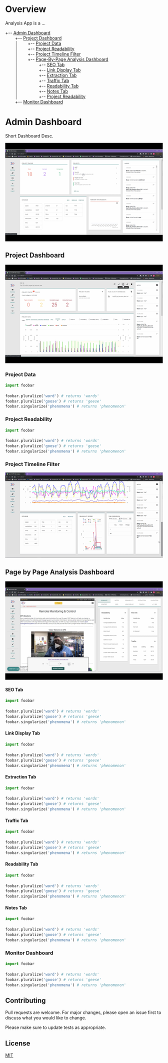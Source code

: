 # Overview

Analysis App is a ...


+-- [Admin Dashboard](#admin-dashboard)
\
&nbsp;&nbsp;&nbsp;&nbsp;&nbsp;&nbsp;&nbsp;&nbsp;+-- [Project Dashboard](#project-dashboard)
\
&nbsp;&nbsp;&nbsp;&nbsp;&nbsp;&nbsp;&nbsp;&nbsp;│&nbsp;&nbsp;&nbsp;&nbsp;&nbsp;&nbsp;&nbsp;&nbsp;+-- [Project Data](#project-data)
\
&nbsp;&nbsp;&nbsp;&nbsp;&nbsp;&nbsp;&nbsp;&nbsp;│&nbsp;&nbsp;&nbsp;&nbsp;&nbsp;&nbsp;&nbsp;&nbsp;+-- [Project Readability](#project-readability)
\
&nbsp;&nbsp;&nbsp;&nbsp;&nbsp;&nbsp;&nbsp;&nbsp;│&nbsp;&nbsp;&nbsp;&nbsp;&nbsp;&nbsp;&nbsp;&nbsp;+-- [Project Timeline Filter](#project-timeline-filter)
\
&nbsp;&nbsp;&nbsp;&nbsp;&nbsp;&nbsp;&nbsp;&nbsp;│&nbsp;&nbsp;&nbsp;&nbsp;&nbsp;&nbsp;&nbsp;&nbsp;+-- [Page-By-Page Analysis Dashboard](#page-by-page-analysis-dashboard)
\
&nbsp;&nbsp;&nbsp;&nbsp;&nbsp;&nbsp;&nbsp;&nbsp;│&nbsp;&nbsp;&nbsp;&nbsp;&nbsp;&nbsp;&nbsp;&nbsp;&nbsp;&nbsp;&nbsp;&nbsp;&nbsp;&nbsp;&nbsp;&nbsp; +-- [SEO Tab](#seo-tab)
\
&nbsp;&nbsp;&nbsp;&nbsp;&nbsp;&nbsp;&nbsp;&nbsp;│&nbsp;&nbsp;&nbsp;&nbsp;&nbsp;&nbsp;&nbsp;&nbsp;&nbsp;&nbsp;&nbsp;&nbsp;&nbsp;&nbsp;&nbsp;&nbsp; +-- [Link Display Tab](#link-display-tab)
\
&nbsp;&nbsp;&nbsp;&nbsp;&nbsp;&nbsp;&nbsp;&nbsp;│&nbsp;&nbsp;&nbsp;&nbsp;&nbsp;&nbsp;&nbsp;&nbsp;&nbsp;&nbsp;&nbsp;&nbsp;&nbsp;&nbsp;&nbsp;&nbsp; +-- [Extraction Tab](#extraction-tab)
\
&nbsp;&nbsp;&nbsp;&nbsp;&nbsp;&nbsp;&nbsp;&nbsp;│&nbsp;&nbsp;&nbsp;&nbsp;&nbsp;&nbsp;&nbsp;&nbsp;&nbsp;&nbsp;&nbsp;&nbsp;&nbsp;&nbsp;&nbsp;&nbsp; +-- [Traffic Tab](#traffic-tab)
\
&nbsp;&nbsp;&nbsp;&nbsp;&nbsp;&nbsp;&nbsp;&nbsp;│&nbsp;&nbsp;&nbsp;&nbsp;&nbsp;&nbsp;&nbsp;&nbsp;&nbsp;&nbsp;&nbsp;&nbsp;&nbsp;&nbsp;&nbsp;&nbsp; +-- [Readability Tab](#readability-tab)
\
&nbsp;&nbsp;&nbsp;&nbsp;&nbsp;&nbsp;&nbsp;&nbsp;│&nbsp;&nbsp;&nbsp;&nbsp;&nbsp;&nbsp;&nbsp;&nbsp;&nbsp;&nbsp;&nbsp;&nbsp;&nbsp;&nbsp;&nbsp;&nbsp; +-- [Notes Tab](#notes-tab)
\
&nbsp;&nbsp;&nbsp;&nbsp;&nbsp;&nbsp;&nbsp;&nbsp;│&nbsp;&nbsp;&nbsp;&nbsp;&nbsp;&nbsp;&nbsp;&nbsp;&nbsp;&nbsp;&nbsp;&nbsp;&nbsp;&nbsp;&nbsp;&nbsp; +-- [Project Readability](#project-readability)
\
&nbsp;&nbsp;&nbsp;&nbsp;&nbsp;&nbsp;&nbsp;&nbsp;+-- [Monitor Dashboard](#monitor-dashboard)




# Admin Dashboard
Short Dashboard Desc.

![Admin Dashboard](https://github.com/LevonAr/DPS-Portfolio/blob/main/analysis_app/Admin_Dashboard.png)

## Project Dashboard

![Project Dashboard](https://github.com/LevonAr/DPS-Portfolio/blob/main/analysis_app/Project_Dashboard.png)

### Project Data

```python
import foobar

foobar.pluralize('word') # returns 'words'
foobar.pluralize('goose') # returns 'geese'
foobar.singularize('phenomena') # returns 'phenomenon'
```
### Project Readability

```python
import foobar

foobar.pluralize('word') # returns 'words'
foobar.pluralize('goose') # returns 'geese'
foobar.singularize('phenomena') # returns 'phenomenon'
```
### Project Timeline Filter

![Time Comparison GIF](https://github.com/LevonAr/DPS-Portfolio/blob/main/analysis_app/Time_Comp_Trim.mov.gif)


## Page by Page Analysis Dashboard

![Page By Page Dashboard](https://github.com/LevonAr/DPS-Portfolio/blob/main/analysis_app/PageByPage_Dashboard.png )


#### SEO Tab

```python
import foobar

foobar.pluralize('word') # returns 'words'
foobar.pluralize('goose') # returns 'geese'
foobar.singularize('phenomena') # returns 'phenomenon'
```
#### Link Display Tab

```python
import foobar

foobar.pluralize('word') # returns 'words'
foobar.pluralize('goose') # returns 'geese'
foobar.singularize('phenomena') # returns 'phenomenon'
```
#### Extraction Tab

```python
import foobar

foobar.pluralize('word') # returns 'words'
foobar.pluralize('goose') # returns 'geese'
foobar.singularize('phenomena') # returns 'phenomenon'
```
#### Traffic Tab

```python
import foobar

foobar.pluralize('word') # returns 'words'
foobar.pluralize('goose') # returns 'geese'
foobar.singularize('phenomena') # returns 'phenomenon'
```
#### Readability Tab

```python
import foobar

foobar.pluralize('word') # returns 'words'
foobar.pluralize('goose') # returns 'geese'
foobar.singularize('phenomena') # returns 'phenomenon'
```
#### Notes Tab

```python
import foobar

foobar.pluralize('word') # returns 'words'
foobar.pluralize('goose') # returns 'geese'
foobar.singularize('phenomena') # returns 'phenomenon'
```

### Monitor Dashboard

```python
import foobar

foobar.pluralize('word') # returns 'words'
foobar.pluralize('goose') # returns 'geese'
foobar.singularize('phenomena') # returns 'phenomenon'
```
## Contributing
Pull requests are welcome. For major changes, please open an issue first to discuss what you would like to change.

Please make sure to update tests as appropriate.

## License
[MIT](https://choosealicense.com/licenses/mit/)
